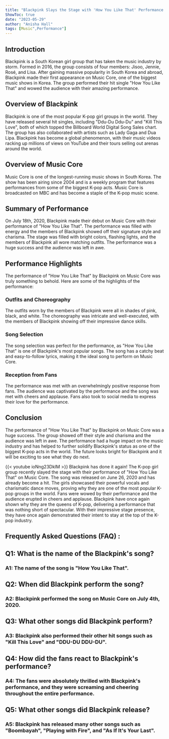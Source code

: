 ```yaml
---
title: "Blackpink Slays the Stage with 'How You Like That' Performance on Music Core!"
ShowToc: true 
date: "2023-05-29"
author: "Anisha Hall" 
tags: [Music",Performance"]
---
```

## Introduction

Blackpink is a South Korean girl group that has taken the music industry by storm. Formed in 2016, the group consists of four members: Jisoo, Jennie, Rosé, and Lisa. After gaining massive popularity in South Korea and abroad, Blackpink made their first appearance on Music Core, one of the biggest music shows in Korea. The group performed their hit single "How You Like That" and wowed the audience with their amazing performance.

## Overview of Blackpink

Blackpink is one of the most popular K-pop girl groups in the world. They have released several hit singles, including "Ddu-Du Ddu-Du" and "Kill This Love", both of which topped the Billboard World Digital Song Sales chart. The group has also collaborated with artists such as Lady Gaga and Dua Lipa. Blackpink has become a global phenomenon, with their music videos racking up millions of views on YouTube and their tours selling out arenas around the world.

## Overview of Music Core

Music Core is one of the longest-running music shows in South Korea. The show has been airing since 2004 and is a weekly program that features performances from some of the biggest K-pop acts. Music Core is broadcasted on MBC and has become a staple of the K-pop music scene.

## Summary of Performance

On July 18th, 2020, Blackpink made their debut on Music Core with their performance of "How You Like That". The performance was filled with energy and the members of Blackpink showed off their signature style and charisma. The stage was filled with bright colors, flashing lights, and the members of Blackpink all wore matching outfits. The performance was a huge success and the audience was left in awe.

## Performance Highlights

The performance of "How You Like That" by Blackpink on Music Core was truly something to behold. Here are some of the highlights of the performance:

### Outfits and Choreography

The outfits worn by the members of Blackpink were all in shades of pink, black, and white. The choreography was intricate and well-executed, with the members of Blackpink showing off their impressive dance skills.

### Song Selection

The song selection was perfect for the performance, as "How You Like That" is one of Blackpink's most popular songs. The song has a catchy beat and easy-to-follow lyrics, making it the ideal song to perform on Music Core.

### Reception from Fans

The performance was met with an overwhelmingly positive response from fans. The audience was captivated by the performance and the song was met with cheers and applause. Fans also took to social media to express their love for the performance.

## Conclusion

The performance of "How You Like That" by Blackpink on Music Core was a huge success. The group showed off their style and charisma and the audience was left in awe. The performance had a huge impact on the music industry and has helped to further solidify Blackpink's status as one of the biggest K-pop acts in the world. The future looks bright for Blackpink and it will be exciting to see what they do next.

{{< youtube ioNng23DkIM >}} 
Blackpink has done it again! The K-pop girl group recently slayed the stage with their performance of "How You Like That" on Music Core. The song was released on June 26, 2020 and has already become a hit. The girls showcased their powerful vocals and charismatic dance moves, proving why they are one of the most popular K-pop groups in the world. Fans were wowed by their performance and the audience erupted in cheers and applause. Blackpink have once again shown why they are the queens of K-pop, delivering a performance that was nothing short of spectacular. With their impressive stage presence, they have once again demonstrated their intent to stay at the top of the K-pop industry.

## Frequently Asked Questions (FAQ) :
<h2>Q1: What is the name of the Blackpink's song?</h2>

<h3>A1: The name of the song is "How You Like That".</h3>

<h2>Q2: When did Blackpink perform the song?</h2>

<h3>A2: Blackpink performed the song on Music Core on July 4th, 2020.</h3>

<h2>Q3: What other songs did Blackpink perform?</h2>

<h3>A3: Blackpink also performed their other hit songs such as "Kill This Love" and "DDU-DU DDU-DU".</h3>

<h2>Q4: How did the fans react to Blackpink's performance?</h2>

<h3>A4: The fans were absolutely thrilled with Blackpink's performance, and they were screaming and cheering throughout the entire performance.</h3>

<h2>Q5: What other songs did Blackpink release?</h2>

<h3>A5: Blackpink has released many other songs such as "Boombayah", "Playing with Fire", and "As If It's Your Last".</h3>





